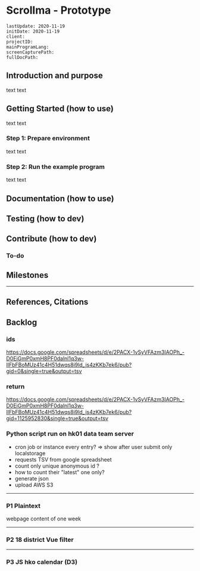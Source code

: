 # Scrollma - Prototype

```
lastUpdate: 2020-11-19
initDate: 2020-11-19
client:
projectID:
mainProgramLang:
screenCapturePath:
fullDocPath:
```

## Introduction and purpose

text text

## Getting Started (how to use)

text text

### Step 1: Prepare environment

text text

### Step 2: Run the example program

text text

## Documentation (how to use)



## Testing (how to dev)



## Contribute (how to dev)


### To-do


## Milestones


-----


## References, Citations


## Backlog

### ids
https://docs.google.com/spreadsheets/d/e/2PACX-1vSyVFAzm3IAOPh_-D0EiGmP0xmH8PF0dalnl1q3w-lIFbFBoMUz41c4H51dwqs8i9ld_js4zKKb7ek6/pub?gid=0&single=true&output=tsv
### return
https://docs.google.com/spreadsheets/d/e/2PACX-1vSyVFAzm3IAOPh_-D0EiGmP0xmH8PF0dalnl1q3w-lIFbFBoMUz41c4H51dwqs8i9ld_js4zKKb7ek6/pub?gid=1125952830&single=true&output=tsv


### Python script run on hk01 data team server
- cron job or instance every entry?
    => show after user submit only localstorage
- requests TSV from google spreadsheet
- count only unique anonymous id ?
- how to count their "latest" one only?
- generate json
- upload AWS S3


-----------

### P1 Plaintext 

webpage content of one week


----------

### P2 18 district Vue filter


----------

### P3 JS hko calendar (D3)



